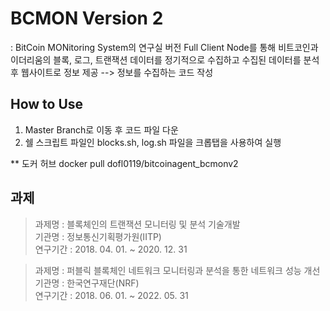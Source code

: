 # BCMON Version 2
: BitCoin MONitoring System의 연구실 버전
Full Client Node를 통해 비트코인과 이더리움의 블록, 로그, 트랜잭션 데이터를 정기적으로 수집하고 수집된 데이터를 분석 후 웹사이트로 정보 제공
--> 정보를 수집하는 코드 작성

## How to Use
1. Master Branch로 이동 후 코드 파일 다운
2. 쉘 스크립트 파일인 blocks.sh, log.sh 파일을 크롭탭을 사용하여 실행

** 도커 허브
docker pull dofl0119/bitcoinagent_bcmonv2

## 과제
> 과제명 : 블록체인의 트랜잭션 모니터링 및 분석 기술개발   
> 기관명 : 정보통신기획평가원(IITP)   
> 연구기간 : 2018. 04. 01. ~ 2020. 12. 31   

> 과제명 : 퍼블릭 블록체인 네트워크 모니터링과 분석을 통한 네트워크 성능 개선   
> 기관명 : 한국연구재단(NRF)   
> 연구기간 : 2018. 06. 01. ~ 2022. 05. 31   

